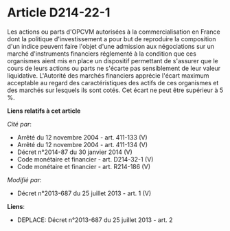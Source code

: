 # Article D214-22-1

Les actions ou parts d'OPCVM autorisées à la commercialisation en France dont la politique d'investissement a pour but de
reproduire la composition d'un indice peuvent faire l'objet d'une admission aux négociations sur un marché d'instruments
financiers réglementé à la condition que ces organismes aient mis en place un dispositif permettant de s'assurer que le cours
de leurs actions ou parts ne s'écarte pas sensiblement de leur valeur liquidative. L'Autorité des marchés financiers apprécie
l'écart maximum acceptable au regard des caractéristiques des actifs de ces organismes et des marchés sur lesquels ils sont
cotés. Cet écart ne peut être supérieur à 5 %.

**Liens relatifs à cet article**

_Cité par_:

  - Arrêté du 12 novembre 2004 - art. 411-133 (V)
  - Arrêté du 12 novembre 2004 - art. 411-134 (V)
  - Décret n°2014-87 du 30 janvier 2014 (V)
  - Code monétaire et financier - art. D214-32-1 (V)
  - Code monétaire et financier - art. R214-186 (V)

_Modifié par_:

  - Décret n°2013-687 du 25 juillet 2013 - art. 1 (V)

**Liens**:

  - DEPLACE: Décret n°2013-687 du 25 juillet 2013 - art. 2
